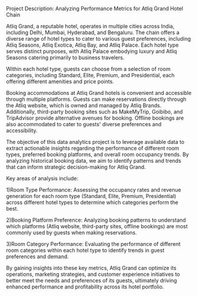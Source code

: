 Project Description: Analyzing Performance Metrics for Atliq Grand Hotel Chain

Atliq Grand, a reputable hotel, operates in multiple cities across India, including Delhi, Mumbai, Hyderabad, and Bengaluru. The chain offers a diverse range of hotel types to cater to various guest preferences, 
including Atliq Seasons, Atliq Exotica, Atliq Bay, and Atliq Palace. Each hotel type serves distinct purposes, with Atliq Palace embodying luxury and Atliq Seasons catering primarily to business travelers.

Within each hotel type, guests can choose from a selection of room categories, including Standard, Elite, Premium, and Presidential, each offering different amenities and price points.

Booking accommodations at Atliq Grand hotels is convenient and accessible through multiple platforms. Guests can make reservations directly through the Atliq website, which is owned and managed by Atliq Brands. 
Additionally, third-party booking sites such as MakeMyTrip, Goibibo, and TripAdvisor provide alternative avenues for booking. Offline bookings are also accommodated to cater to guests' diverse preferences and 
accessibility.

The objective of this data analytics project is to leverage available data to extract actionable insights regarding the performance of different room types, preferred booking platforms, 
and overall room occupancy trends. By analyzing historical booking data, we aim to identify patterns and trends that can inform strategic decision-making for Atliq Grand.

Key areas of analysis include:

1)Room Type Performance: Assessing the occupancy rates and revenue generation for each room type (Standard, Elite, Premium, Presidential) across different hotel types to determine which categories perform the best.

2)Booking Platform Preference: Analyzing booking patterns to understand which platforms (Atliq website, third-party sites, offline bookings) are most commonly used by guests when making reservations.

3)Room Category Performance: Evaluating the performance of different room categories within each hotel type to identify trends in guest preferences and demand.

By gaining insights into these key metrics, Atliq Grand can optimize its operations, marketing strategies, and customer experience initiatives to better meet the needs and preferences of its guests, ultimately
driving enhanced performance and profitability across its hotel portfolio.
